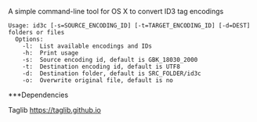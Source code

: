 A simple command-line tool for OS X to convert ID3 tag encodings


	Usage: id3c [-s=SOURCE_ENCODING_ID] [-t=TARGET_ENCODING_ID] [-d=DEST] folders or files
	  Options:
	    -l:  List available encodings and IDs
	    -h:  Print usage
	    -s:  Source encoding id, default is GBK_18030_2000
	    -t:  Destination encoding id, default is UTF8
	    -d:  Destination folder, default is SRC_FOLDER/id3c
	    -o:  Overwrite original file, default is no

***Dependencies

Taglib https://taglib.github.io
